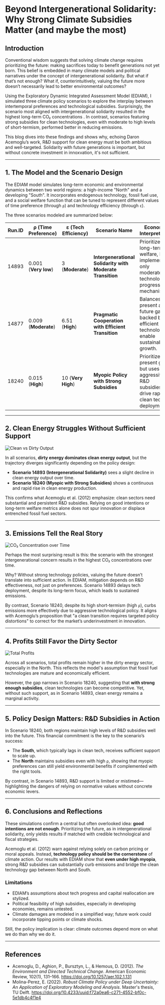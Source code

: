 # Beyond Intergenerational Solidarity: Why Strong Climate Subsidies Matter (and maybe the most)

## Introduction

Conventional wisdom suggests that solving climate change requires prioritizing the future: making sacrifices today to benefit generations not yet born. This belief is embedded in many climate models and political narratives under the concept of intergenerational solidarity. But what if that’s not enough? What if, counterintuitively, valuing the future more doesn’t necessarily lead to better environmental outcomes?

Using the Exploratory Dynamic Integrated Assessment Model (EDIAM), I simulated three climate policy scenarios to explore the interplay between intertemporal preferences and technological subsidies. Surprisingly, the scenario most aligned with intergenerational solidarity resulted in the highest long-term CO₂ concentrations . In contrast, scenarios featuring strong subsidies for clean technologies, even with moderate to high levels of short-termism, performed better in reducing emissions.

This blog dives into these findings and shows why, echoing Daron Acemoglu’s work, R&D support for clean energy must be both ambitious and well-targeted. Solidarity with future generations is important, but without concrete investment in innoxvation, it's not sufficient.

---

## 1. The Model and the Scenario Design

The EDIAM model simulates long-term economic and environmental dynamics between two world regions: a high-income "North" and a developing "South". It incorporates endogenous technology, fossil fuel use, and a social welfare function that can be tuned to represent different values of time preference (through `ρ`) and technology efficiency (through `ε`).

The three scenarios modeled are summarized below:

| Run.ID | ρ (Time Preference)     | ε (Tech Efficiency)     | Scenario Name                                      | Economic Interpretation                                                                                   |
|--------|--------------------------|--------------------------|---------------------------------------------------|-----------------------------------------------------------------------------------------------------------|
| 14893  | 0.001 (**Very low**)     | 3 (**Moderate**)         | **Intergenerational Solidarity with Moderate Transition** | Prioritizes long-term welfare, but implements only moderate technological progress mechanisms.         |
| 14877  | 0.009 (**Moderate**)     | 6.51 (**High**)          | **Pragmatic Cooperation with Efficient Transition** | Balances present and future gains, backed by efficient technology to enable sustainable growth.        |
| 18240  | 0.015 (**High**)         | 10 (**Very High**)       | **Myopic Policy with Strong Subsidies**            | Prioritizes present gains, but uses aggressive R&D subsidies to drive rapid clean tech deployment.     |

---

## 2. Clean Energy Struggles Without Sufficient Support
![Clean vs Dirty Output](../output/plots/CleanvsDirtyOutput.png)

In all scenarios, **dirty energy dominates clean energy output**, but the trajectory diverges significantly depending on the policy design:

- **Scenario 14893 (Intergenerational Solidarity)** sees a slight decline in clean energy output over time.
- **Scenario 18240 (Myopic with Strong Subsidies)** shows a continuous and rapid rise in clean energy production.

This confirms what Acemoglu et al. (2012) emphasize: clean sectors need substantial and persistent R&D subsidies. Relying on good intentions or long-term welfare metrics alone does not spur innovation or displace entrenched fossil fuel sectors.

---

## 3. Emissions Tell the Real Story

![CO₂ Concentration over Time](../output/plots/CO2Concentration.png)

Perhaps the most surprising result is this: the scenario with the strongest intergenerational concern results in the highest CO₂ concentrations over time.

Why? Without strong technology policies, valuing the future doesn’t translate into sufficient action. In EDIAM, mitigation depends on R&D effectiveness, not just on preferences. Scenario 14893 delays tech deployment, despite its long-term focus, which leads to sustained emissions.

By contrast, Scenario 18240, despite its high short-termism (high `ρ`), curbs emissions more effectively due to aggressive technological policy. It aligns with Acemoglu’s proposition that "a clean transition requires targeted policy distortions" to correct for the market’s underinvestment in innovation.

---

## 4. Profits Still Favor the Dirty Sector

![Total Profits](../output/plots/TotalProfits.png)

Across all scenarios, total profits remain higher in the dirty energy sector, especially in the North. This reflects the model's assumption that fossil fuel technologies are mature and economically efficient.

However, the gap narrows in Scenario 18240, suggesting that **with strong enough subsidies**, clean technologies can become competitive. Yet, without such support, as in Scenario 14893, clean energy remains a marginal activity.

---

## 5. Policy Design Matters: R&D Subsidies in Action

In Scenario 18240, both regions maintain high levels of R&D subsidies well into the future. This financial commitment is the key to the scenario’s success:

- The **South**, which typically lags in clean tech, receives sufficient support to scale up.
- The **North** maintains subsidies even with high `ρ`, showing that myopic preferences can still yield environmental benefits if complemented with the right tools.

By contrast, in Scenario 14893, R&D support is limited or mistimed—highlighting the dangers of relying on normative values without concrete economic levers.

---

## 6. Conclusions and Reflections

These simulations confirm a central but often overlooked idea: **good intentions are not enough**. Prioritizing the future, as in intergenerational solidarity, only yields results if matched with credible technological and fiscal strategies.

Acemoglu et al. (2012) warn against relying solely on carbon pricing or moral appeals. Instead, **technology policy should be the cornerstone** of climate action. Our results with EDIAM show that **even under high myopia**, strong R&D subsidies can substantially curb emissions and bridge the clean technology gap between North and South.

### Limitations
- EDIAM’s assumptions about tech progress and capital reallocation are stylized.
- Political feasibility of high subsidies, especially in developing economies, remains untested.
- Climate damages are modeled in a simplified way; future work could incorporate tipping points or climate shocks.

Still, the policy implication is clear: climate outcomes depend more on what we do than why we do it.

---

## References

- Acemoglu, D., Aghion, P., Bursztyn, L., & Hemous, D. (2012). *The Environment and Directed Technical Change*. American Economic Review, 102(1), 131–166. https://doi.org/10.1257/aer.102.1.131
- Molina-Perez, E. (2022). *Robust Climate Policy under Deep Uncertainty: An Application of Exploratory Modeling and Analysis*. Master's thesis, TU Delft. https://doi.org/10.4233/uuid:f72a0ea6-c271-4552-bf0c-5e1db4c4f1e4

